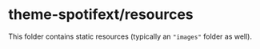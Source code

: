 # theme-spotifext/resources

This folder contains static resources (typically an `"images"` folder as well).
